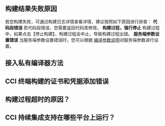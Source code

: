 ## 构建结果失败原因
若您构建失败，可通过构建日志详情查看详情，建议按照如下原因进行排查：
**代码段错误**
若代码段错误，您需要返回代码库修改。
**构建过程，强行停止**
构建过程中，如果点击【停止构建】，构建过程会中止，导致构建过程出错。 
**服务端参数设置错误**
当服务端参数设置错误时，您可以根据 [编译参数说明](http://cloud.tencent.com/document/product/642/12626?!preview&lang=cn)对服务端参数进行设置。
## 接入私有编译器方法
## CCI 终端构建的证书和凭据添加错误 
## 构建过程超时的原因？
## CCI 持续集成支持在哪些平台上运行？
